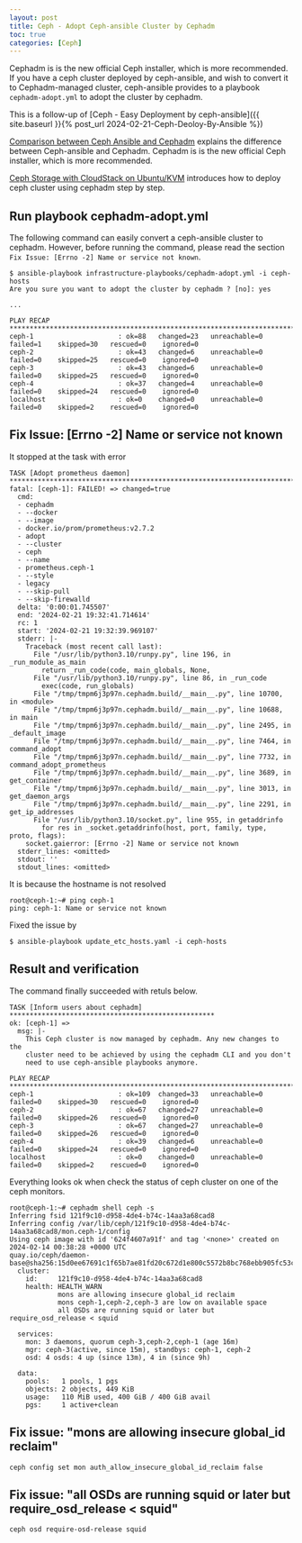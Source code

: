 ```yaml
---
layout: post
title: Ceph - Adopt Ceph-ansible Cluster by Cephadm
toc: true
categories: [Ceph]
---
```


Cephadm is is the new official Ceph installer, which is more recommended. If you have a ceph cluster deployed by ceph-ansible, and wish to convert it to Cephadm-managed cluster, ceph-ansible provides to a playbook `cephadm-adopt.yml` to adopt the cluster by cephadm.

<!--more-->

This is a follow-up of [Ceph - Easy Deployment by ceph-ansible]({{ site.baseurl }}{% post_url 2024-02-21-Ceph-Deoloy-By-Ansible %})

[Comparison between Ceph Ansible and Cephadm](https://www.ibm.com/docs/en/storage-ceph/7?topic=installing-comparison-between-ceph-ansible-cephadm) explains the difference between Ceph-ansible and Cephadm. Cephadm is is the new official Ceph installer, which is more recommended. 

[Ceph Storage with CloudStack on Ubuntu/KVM](https://rohityadav.cloud/blog/ceph/) introduces how to deploy ceph cluster using cephadm step by step. 

## Run playbook cephadm-adopt.yml

The following command can easily convert a ceph-ansible cluster to cephadm. However, before running the command, please read the section `Fix Issue: [Errno -2] Name or service not known`.

```
$ ansible-playbook infrastructure-playbooks/cephadm-adopt.yml -i ceph-hosts 
Are you sure you want to adopt the cluster by cephadm ? [no]: yes

...

PLAY RECAP ******************************************************************************************************************************************************************
ceph-1                     : ok=88   changed=23   unreachable=0    failed=1    skipped=30   rescued=0    ignored=0   
ceph-2                     : ok=43   changed=6    unreachable=0    failed=0    skipped=25   rescued=0    ignored=0   
ceph-3                     : ok=43   changed=6    unreachable=0    failed=0    skipped=25   rescued=0    ignored=0   
ceph-4                     : ok=37   changed=4    unreachable=0    failed=0    skipped=24   rescued=0    ignored=0   
localhost                  : ok=0    changed=0    unreachable=0    failed=0    skipped=2    rescued=0    ignored=0   
```

## Fix Issue: [Errno -2] Name or service not known

It stopped at the task with error
```
TASK [Adopt prometheus daemon] **********************************************************************************************************************************************
fatal: [ceph-1]: FAILED! => changed=true 
  cmd:
  - cephadm
  - --docker
  - --image
  - docker.io/prom/prometheus:v2.7.2
  - adopt
  - --cluster
  - ceph
  - --name
  - prometheus.ceph-1
  - --style
  - legacy
  - --skip-pull
  - --skip-firewalld
  delta: '0:00:01.745507'
  end: '2024-02-21 19:32:41.714614'
  rc: 1
  start: '2024-02-21 19:32:39.969107'
  stderr: |-
    Traceback (most recent call last):
      File "/usr/lib/python3.10/runpy.py", line 196, in _run_module_as_main
        return _run_code(code, main_globals, None,
      File "/usr/lib/python3.10/runpy.py", line 86, in _run_code
        exec(code, run_globals)
      File "/tmp/tmpm6j3p97n.cephadm.build/__main__.py", line 10700, in <module>
      File "/tmp/tmpm6j3p97n.cephadm.build/__main__.py", line 10688, in main
      File "/tmp/tmpm6j3p97n.cephadm.build/__main__.py", line 2495, in _default_image
      File "/tmp/tmpm6j3p97n.cephadm.build/__main__.py", line 7464, in command_adopt
      File "/tmp/tmpm6j3p97n.cephadm.build/__main__.py", line 7732, in command_adopt_prometheus
      File "/tmp/tmpm6j3p97n.cephadm.build/__main__.py", line 3689, in get_container
      File "/tmp/tmpm6j3p97n.cephadm.build/__main__.py", line 3013, in get_daemon_args
      File "/tmp/tmpm6j3p97n.cephadm.build/__main__.py", line 2291, in get_ip_addresses
      File "/usr/lib/python3.10/socket.py", line 955, in getaddrinfo
        for res in _socket.getaddrinfo(host, port, family, type, proto, flags):
    socket.gaierror: [Errno -2] Name or service not known
  stderr_lines: <omitted>
  stdout: ''
  stdout_lines: <omitted>
```

It is because the hostname is not resolved
```
root@ceph-1:~# ping ceph-1
ping: ceph-1: Name or service not known
```

Fixed the issue by
```
$ ansible-playbook update_etc_hosts.yaml -i ceph-hosts
```

## Result and verification

The command finally succeeded with retuls below.
```
TASK [Inform users about cephadm] ***************************************************
ok: [ceph-1] => 
  msg: |-
    This Ceph cluster is now managed by cephadm. Any new changes to the
    cluster need to be achieved by using the cephadm CLI and you don't
    need to use ceph-ansible playbooks anymore.

PLAY RECAP ******************************************************************************************************************************************************************
ceph-1                     : ok=109  changed=33   unreachable=0    failed=0    skipped=30   rescued=0    ignored=0   
ceph-2                     : ok=67   changed=27   unreachable=0    failed=0    skipped=26   rescued=0    ignored=0   
ceph-3                     : ok=67   changed=27   unreachable=0    failed=0    skipped=26   rescued=0    ignored=0   
ceph-4                     : ok=39   changed=6    unreachable=0    failed=0    skipped=24   rescued=0    ignored=0   
localhost                  : ok=0    changed=0    unreachable=0    failed=0    skipped=2    rescued=0    ignored=0   
```

Everything looks ok when check the status of ceph cluster on one of the ceph monitors.
```
root@ceph-1:~# cephadm shell ceph -s
Inferring fsid 121f9c10-d958-4de4-b74c-14aa3a68cad8
Inferring config /var/lib/ceph/121f9c10-d958-4de4-b74c-14aa3a68cad8/mon.ceph-1/config
Using ceph image with id '624f4607a91f' and tag '<none>' created on 2024-02-14 00:38:28 +0000 UTC
quay.io/ceph/daemon-base@sha256:15d0ee67691c1f65b7ae81fd20c672d1e800c5572b8bc768ebb905fc53cbdefa
  cluster:
    id:     121f9c10-d958-4de4-b74c-14aa3a68cad8
    health: HEALTH_WARN
            mons are allowing insecure global_id reclaim
            mons ceph-1,ceph-2,ceph-3 are low on available space
            all OSDs are running squid or later but require_osd_release < squid
 
  services:
    mon: 3 daemons, quorum ceph-3,ceph-2,ceph-1 (age 16m)
    mgr: ceph-3(active, since 15m), standbys: ceph-1, ceph-2
    osd: 4 osds: 4 up (since 13m), 4 in (since 9h)
 
  data:
    pools:   1 pools, 1 pgs
    objects: 2 objects, 449 KiB
    usage:   110 MiB used, 400 GiB / 400 GiB avail
    pgs:     1 active+clean
```

## Fix issue: "mons are allowing insecure global_id reclaim"

```
ceph config set mon auth_allow_insecure_global_id_reclaim false
```

## Fix issue: "all OSDs are running squid or later but require_osd_release < squid"

```
ceph osd require-osd-release squid
```
